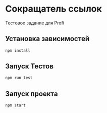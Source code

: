 # Сокращатель ссылок

Тестовое задание для Profi

## Установка зависимостей

```bash
npm install
```

## Запуск Тестов

```bash
npm run test
```

## Запуск проекта

```bash
npm start
```
